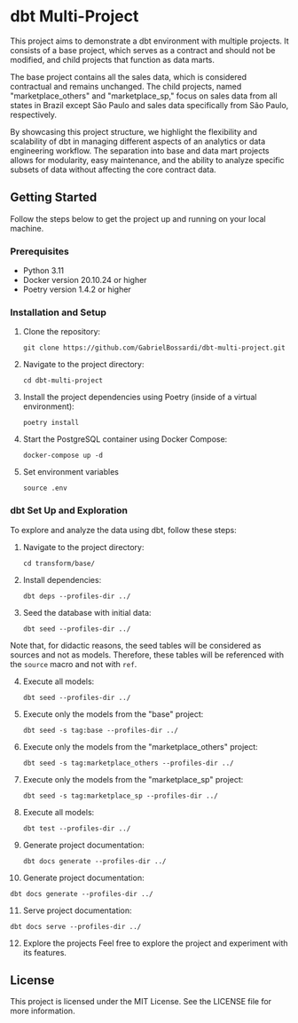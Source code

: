 # dbt Multi-Project

This project aims to demonstrate a dbt environment with multiple projects. It consists of a base project, which serves as a contract and should not be modified, and child projects that function as data marts.

The base project contains all the sales data, which is considered contractual and remains unchanged. The child projects, named "marketplace_others" and "marketplace_sp," focus on sales data from all states in Brazil except São Paulo and sales data specifically from São Paulo, respectively.

By showcasing this project structure, we highlight the flexibility and scalability of dbt in managing different aspects of an analytics or data engineering workflow. The separation into base and data mart projects allows for modularity, easy maintenance, and the ability to analyze specific subsets of data without affecting the core contract data.

## Getting Started

Follow the steps below to get the project up and running on your local machine.

### Prerequisites

- Python 3.11
- Docker version 20.10.24 or higher
- Poetry version 1.4.2 or higher

### Installation and Setup

1. Clone the repository:
   ```shell
   git clone https://github.com/GabrielBossardi/dbt-multi-project.git
   ```

2. Navigate to the project directory:
   ```shell
   cd dbt-multi-project
   ```

3. Install the project dependencies using Poetry (inside of a virtual environment):
   ```shell
   poetry install
   ```

4. Start the PostgreSQL container using Docker Compose:
   ```shell
   docker-compose up -d
   ```

5. Set environment variables
   ```shell
   source .env
   ```

### dbt Set Up and Exploration

To explore and analyze the data using dbt, follow these steps:

1. Navigate to the project directory:
   ```shell
   cd transform/base/
   ```

2. Install dependencies:
   ```shell
   dbt deps --profiles-dir ../
   ```

3. Seed the database with initial data:
   ```shell
   dbt seed --profiles-dir ../
   ```
Note that, for didactic reasons, the seed tables will be considered as sources and not as models. Therefore, these tables will be referenced with the `source` macro and not with `ref`.

4. Execute all models:
   ```shell
   dbt seed --profiles-dir ../
   ```
5. Execute only the models from the "base" project:
   ```shell
   dbt seed -s tag:base --profiles-dir ../
   ```

6. Execute only the models from the "marketplace_others" project:
   ```shell
   dbt seed -s tag:marketplace_others --profiles-dir ../
   ```

7. Execute only the models from the "marketplace_sp" project:
   ```shell
   dbt seed -s tag:marketplace_sp --profiles-dir ../
   ```

8. Execute all models:
   ```shell
   dbt test --profiles-dir ../
   ```

9. Generate project documentation:
   ```shell
   dbt docs generate --profiles-dir ../
   ```

10. Generate project documentation:
   ```shell
   dbt docs generate --profiles-dir ../
   ```

11. Serve project documentation:
   ```shell
   dbt docs serve --profiles-dir ../
   ```

12. Explore the projects
Feel free to explore the project and experiment with its features.

## License
This project is licensed under the MIT License. See the LICENSE file for more information.
